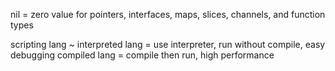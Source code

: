 nil = zero value for pointers, interfaces, maps, slices, channels, and function types

scripting lang ~ interpreted lang = use interpreter, run without compile, easy debugging
compiled lang = compile then run, high performance

